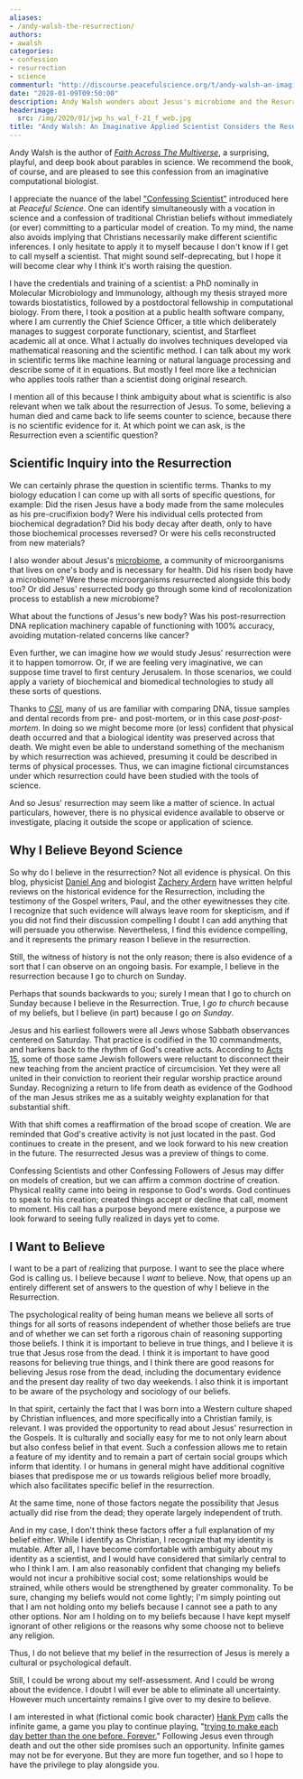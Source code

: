 ```yaml
---
aliases:
- /andy-walsh-the-resurrection/
authors:
- awalsh
categories:
- confession
- resurrection
- science
commenturl: "http://discourse.peacefulscience.org/t/andy-walsh-an-imaginative-applied-scientist-considers-the-resurrection/9219"
date: "2020-01-09T09:50:00"
description: Andy Walsh wonders about Jesus's microbiome and the Resurrection. What was biologically different about Jesus' pre- and post-resurrection body?
headerimage:
  src: /img/2020/01/jwp_hs_wal_f-21_f_web.jpg
title: "Andy Walsh: An Imaginative Applied Scientist Considers the Resurrection"
---
```


Andy Walsh is the author of *[Faith Across The Multiverse](https://www.amazon.com/Faith-Across-Multiverse-Parables-Science/dp/1683070763?tag=swamidass-20)*, a surprising, playful, and deep book about parables in science. We recommend the book, of course, and are pleased to see this confession from an imaginative computational biologist.

I appreciate the nuance of the label ["Confessing Scientist"](https://peacefulscience.org/confessing-scientist/) introduced here at *Peaceful Science*. One can identify simultaneously with a vocation in science and a confession of traditional Christian beliefs without immediately (or ever) committing to a particular model of creation. To my mind, the name also avoids implying that Christians necessarily make different scientific inferences. I only hesitate to apply it to myself because I don't know if I get to call myself a scientist. That might sound self-deprecating, but I hope it will become clear why I think it's worth raising the question.

I have the credentials and training of a scientist: a PhD nominally in Molecular Microbiology and Immunology, although my thesis strayed more towards biostatistics, followed by a postdoctoral fellowship in computational biology. From there, I took a position at a public health software company, where I am currently the Chief Science Officer, a title which deliberately manages to suggest corporate functionary, scientist, and Starfleet academic all at once. What I actually do involves techniques developed via mathematical reasoning and the scientific method. I can talk about my work in scientific terms like machine learning or natural language processing and describe some of it in equations. But mostly I feel more like a technician who applies tools rather than a scientist doing original research.

I mention all of this because I think ambiguity about what is scientific is also relevant when we talk about the resurrection of Jesus. To some, believing a human died and came back to life seems counter to science, because there is no scientific evidence for it. At which point we can ask, is the Resurrection even a scientific question?

## Scientific Inquiry into the Resurrection

We can certainly phrase the question in scientific terms. Thanks to my biology education I can come up with all sorts of specific questions, for example: Did the risen Jesus have a body made from the same molecules as his pre-crucifixion body? Were his individual cells protected from biochemical degradation? Did his body decay after death, only to have those biochemical processes reversed? Or were his cells reconstructed from new materials? 

I also wonder about Jesus's [microbiome](https://en.wikipedia.org/wiki/Human_microbiome), a community of microorganisms that lives on one's body and is necessary for health. Did his risen body have a microbiome? Were these microorganisms resurrected alongside this body too? Or did Jesus' resurrected body go through some kind of recolonization process to establish a new microbiome? 

What about the functions of Jesus's new body? Was his post-resurrection DNA replication machinery capable of functioning with 100% accuracy, avoiding mutation-related concerns like cancer?

Even further, we can imagine how *we* would study Jesus' resurrection were it to happen tomorrow. Or, if we are feeling very imaginative, we can suppose time travel to first century Jerusalem. In those scenarios, we could apply a variety of biochemical and biomedical technologies to study all these sorts of questions. 

Thanks to [*CSI*](https://www.imdb.com/title/tt0247082/), many of us are familiar with comparing DNA, tissue samples and dental records from pre- and post-mortem, or in this case *post-post-mortem*. In doing so we might become more (or less) confident that physical death occurred and that a biological identity was preserved across that death. We might even be able to understand something of the mechanism by which resurrection was achieved, presuming it could be described in terms of physical processes. Thus, we can imagine fictional circumstances under which resurrection could have been studied with the tools of science. 

And so Jesus' resurrection may seem like a matter of science. In actual particulars, however, there is no physical evidence available to observe or investigate, placing it outside the scope or application of science.

## Why I Believe Beyond Science

So why do I believe in the resurrection? Not all evidence is physical. On this blog, physicist [Daniel Ang](http://peacefulscience.org/daniel-ang-a-scientist-looks-at-the-resurrection/) and biologist [Zachery Ardern](http://peacefulscience.org/zachary-ardern-resurrection-and-reality/) have written helpful reviews on the historical evidence for the Resurrection, including the testimony of the Gospel writers, Paul, and the other eyewitnesses they cite. I recognize that such evidence will always leave room for skepticism, and if you did not find their discussion compelling I doubt I can add anything that will persuade you otherwise. Nevertheless, I find this evidence compelling, and it represents the primary reason I believe in the resurrection. 

Still, the witness of history is not the only reason; there is also evidence of a sort that I can observe on an ongoing basis. For example, I believe in the resurrection because I go to church on Sunday.

Perhaps that sounds backwards to you; surely I mean that I go to church on Sunday because I believe in the Resurrection. True, I *go to church* because of my beliefs, but I believe (in part) because I go *on Sunday*.

Jesus and his earliest followers were all Jews whose Sabbath observances centered on Saturday. That practice is codified in the 10 commandments, and harkens back to the rhythm of God's creative acts. According to [Acts 15](https://www.biblegateway.com/passage/?search=Acts+15&version=NIV), some of those same Jewish followers were reluctant to disconnect their new teaching from the ancient practice of circumcision. Yet they were all united in their conviction to reorient their regular worship practice around Sunday. Recognizing a return to life from death as evidence of the Godhood of the man Jesus strikes me as a suitably weighty explanation for that substantial shift.

With that shift comes a reaffirmation of the broad scope of creation. We are reminded that God's creative activity is not just located in the past. God continues to create in the present, and we look forward to his new creation in the future. The resurrected Jesus was a preview of things to come.

Confessing Scientists and other Confessing Followers of Jesus may differ on models of creation, but we can affirm a common doctrine of creation. Physical reality came into being in response to God's words. God continues to speak to his creation; created things accept or decline that call, moment to moment. His call has a purpose beyond mere existence, a purpose we look forward to seeing fully realized in days yet to come.

## I Want to Believe

I want to be a part of realizing that purpose. I want to see the place where God is calling us. I believe because I *want* to believe. Now, that opens up an entirely different set of answers to the question of why I believe in the Resurrection.

The psychological reality of being human means we believe all sorts of things for all sorts of reasons independent of whether those beliefs are true and of whether we can set forth a rigorous chain of reasoning supporting those beliefs. I think it is important to believe in true things, and I believe it is true that Jesus rose from the dead. I think it is important to have good reasons for believing true things, and I think there are good reasons for believing Jesus rose from the dead, including the documentary evidence and the present day reality of two day weekends. I also think it is important to be aware of the psychology and sociology of our beliefs.

In that spirit, certainly the fact that I was born into a Western culture shaped by Christian influences, and more specifically into a Christian family, is relevant. I was provided the opportunity to read about Jesus' resurrection in the Gospels. It is culturally and socially easy for me to not only learn about but also confess belief in that event. Such a confession allows me to retain a feature of my identity and to remain a part of certain social groups which inform that identity. I or humans in general might have additional cognitive biases that predispose me or us towards religious belief more broadly, which also facilitates specific belief in the resurrection.

At the same time, none of those factors negate the possibility that Jesus actually did rise from the dead; they operate largely independent of truth. 

And in my case, I don't think these factors offer a full explanation of my belief either. While I identify as Christian, I recognize that my identity is mutable. After all, I have become comfortable with ambiguity about my identity as a scientist, and I would have considered that similarly central to who I think I am. I am also reasonably confident that changing my beliefs would not incur a prohibitive social cost; some relationships would be strained, while others would be strengthened by greater commonality. To be sure, changing my beliefs would not come lightly; I'm simply pointing out that I am not holding onto my beliefs because I cannot see a path to any other options. Nor am I holding on to my beliefs because I have kept myself ignorant of other religions or the reasons why some choose not to believe any religion. 

Thus, I do not believe that my belief in the resurrection of Jesus is merely a cultural or psychological default.

Still, I could be wrong about my self-assessment. And I could be wrong about the evidence. I doubt I will ever be able to eliminate all uncertainty. However much uncertainty remains I give over to my desire to believe.

I am interested in what (fictional comic book character) [Hank Pym](https://en.wikipedia.org/wiki/Hank_Pym) calls the infinite game, a game you play to continue playing, "[trying to make each day better than the one before. Forever.](https://www.marvel.com/comics/issue/47582/avengers_ai_2013_5)" Following Jesus even through death and out the other side promises such an opportunity. Infinite games may not be for everyone. But they are more fun together, and so I hope to have the privilege to play alongside you.

